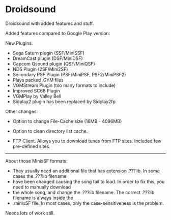Droidsound
==========

Droidsound with added features and stuff. 

Added features compared to Google Play version:
 
 New Plugins:

 * Sega Saturn plugin (SSF/MiniSSF)
 * DreamCast plugin (DSF/MiniDSF)
 * Capcom Qsound plugin (QSF/MiniQSF)
 * NDS Plugin (2SF/Mini2SF)
 * Secondary PSF Plugin (PSF/MiniPSF, PSF2/MiniPSF2)
 * Plays packed .GYM files
 * VGMStream Plugin (too many formats to include)
 * Improved SC68 Plugin
 * VGMPlay by Valley Bell
 * Sidplay2 plugin has been replaced by Sidplay2fp
 
 Other changes:
 
 * Option to change File-Cache size (16MB - 4096MB)
 * Option to clean directory list cache.

 * FTP Client. Allows you to download tunes from FTP sites. Included few pre-defined sites.
 
--------------------------------------------------------------------------------------------
 
 About those MinixSF formats:
 
 * They usually need an additional file that has extension .???lib. In some cases the .???lib filename
 * have been changed causing the song fail to load. In order to fix this, you need to manually download
 * the whole song, and change the  .???lib filename. The correct .???lib filename is always inside the
 * .minixSF file. In most cases, only the case-sensitiveness is the problem.

Needs lots of work still. 
 
 

 
